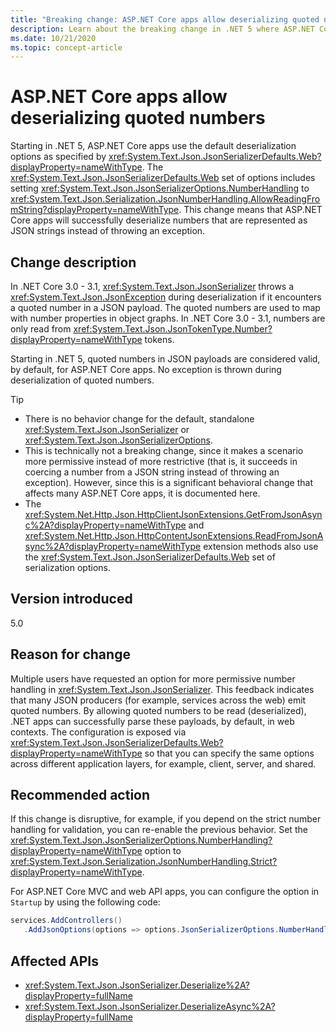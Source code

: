 ```yaml
---
title: "Breaking change: ASP.NET Core apps allow deserializing quoted numbers"
description: Learn about the breaking change in .NET 5 where ASP.NET Core apps will successfully deserialize numbers that are represented as JSON strings instead of throwing an exception.
ms.date: 10/21/2020
ms.topic: concept-article
---
```

# ASP.NET Core apps allow deserializing quoted numbers

Starting in .NET 5, ASP.NET Core apps use the default deserialization options as specified by <xref:System.Text.Json.JsonSerializerDefaults.Web?displayProperty=nameWithType>. The <xref:System.Text.Json.JsonSerializerDefaults.Web> set of options includes setting <xref:System.Text.Json.JsonSerializerOptions.NumberHandling> to <xref:System.Text.Json.Serialization.JsonNumberHandling.AllowReadingFromString?displayProperty=nameWithType>. This change means that ASP.NET Core apps will successfully deserialize numbers that are represented as JSON strings instead of throwing an exception.

## Change description

In .NET Core 3.0 - 3.1, <xref:System.Text.Json.JsonSerializer> throws a <xref:System.Text.Json.JsonException> during deserialization if it encounters a quoted number in a JSON payload. The quoted numbers are used to map with number properties in object graphs. In .NET Core 3.0 - 3.1, numbers are only read from <xref:System.Text.Json.JsonTokenType.Number?displayProperty=nameWithType> tokens.

Starting in .NET 5, quoted numbers in JSON payloads are considered valid, by default, for ASP.NET Core apps. No exception is thrown during deserialization of quoted numbers.

> [!TIP]
>
> - There is no behavior change for the default, standalone <xref:System.Text.Json.JsonSerializer> or <xref:System.Text.Json.JsonSerializerOptions>.
> - This is technically not a breaking change, since it makes a scenario more permissive instead of more restrictive (that is, it succeeds in coercing a number from a JSON string instead of throwing an exception). However, since this is a significant behavioral change that affects many ASP.NET Core apps, it is documented here.
> - The <xref:System.Net.Http.Json.HttpClientJsonExtensions.GetFromJsonAsync%2A?displayProperty=nameWithType> and <xref:System.Net.Http.Json.HttpContentJsonExtensions.ReadFromJsonAsync%2A?displayProperty=nameWithType> extension methods also use the <xref:System.Text.Json.JsonSerializerDefaults.Web> set of serialization options.

## Version introduced

5.0

## Reason for change

Multiple users have requested an option for more permissive number handling in <xref:System.Text.Json.JsonSerializer>. This feedback indicates that many JSON producers (for example, services across the web) emit quoted numbers. By allowing quoted numbers to be read (deserialized), .NET apps can successfully parse these payloads, by default, in web contexts. The configuration is exposed via <xref:System.Text.Json.JsonSerializerDefaults.Web?displayProperty=nameWithType> so that you can specify the same options across different application layers, for example, client, server, and shared.

## Recommended action

If this change is disruptive, for example, if you depend on the strict number handling for validation, you can re-enable the previous behavior. Set the <xref:System.Text.Json.JsonSerializerOptions.NumberHandling?displayProperty=nameWithType> option to <xref:System.Text.Json.Serialization.JsonNumberHandling.Strict?displayProperty=nameWithType>.

For ASP.NET Core MVC and web API apps, you can configure the option in `Startup` by using the following code:

```csharp
services.AddControllers()
   .AddJsonOptions(options => options.JsonSerializerOptions.NumberHandling = JsonNumberHandling.Strict);
```

## Affected APIs

- <xref:System.Text.Json.JsonSerializer.Deserialize%2A?displayProperty=fullName>
- <xref:System.Text.Json.JsonSerializer.DeserializeAsync%2A?displayProperty=fullName>

<!--

### Affected APIs

- `Overload:System.Text.Json.JsonSerializer.Deserialize`
- `Overload:System.Text.Json.JsonSerializer.DeserializeAsync`

### Category

- ASP.NET Core
- Serialization

-->
